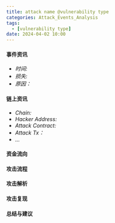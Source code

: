 ```yaml
---
title: attack name @vulnerability type
categories: Attack_Events_Analysis
tags:
  - [vulnerability type]
date: 2024-04-02 10:00
---
```


#### 事件资讯
- *时间:*
- *损失:*
- *原因：*

#### 链上资讯
- *Chain:*
- *Hacker Address:*
- *Attack Contract:*
- *Attack Tx：*
- *...*

#### 资金流向

#### 攻击流程

#### 攻击解析

#### 攻击复现

#### 总结与建议
